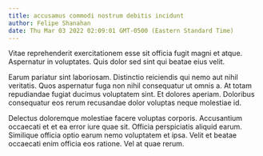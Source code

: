 ```yaml
---
title: accusamus commodi nostrum debitis incidunt
author: Felipe Shanahan
date: Thu Mar 03 2022 02:09:01 GMT-0500 (Eastern Standard Time)
---
```

Vitae reprehenderit exercitationem esse sit officia fugit magni et atque. Aspernatur in voluptates. Quis dolor sed sint qui beatae eius velit.

 Earum pariatur sint laboriosam. Distinctio reiciendis qui nemo aut nihil veritatis. Quos aspernatur fuga non nihil consequatur ut omnis a. At totam repudiandae fugiat ducimus voluptatem sint. Et dolores aperiam. Doloribus consequatur eos rerum recusandae dolor voluptas neque molestiae id.

 Delectus doloremque molestiae facere voluptas corporis. Accusantium occaecati et et ea error iure quae sit. Officia perspiciatis aliquid earum. Similique officia optio earum nemo voluptatem et ipsa. Velit et beatae occaecati enim officia eos ratione. Vel at quae rerum.